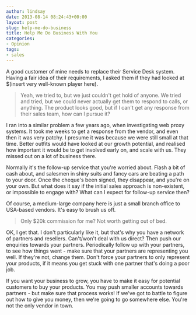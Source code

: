 ```yaml
---
author: lindsay
date: 2013-08-14 08:24:43+00:00
layout: post
slug: help-me-do-business
title: Help Me Do Business With You
categories:
- Opinion
tags:
- sales
---
```


A good customer of mine needs to replace their Service Desk system. Having a fair idea of their requirements, I asked them if they had looked at $(insert very well-known player here).


> Yeah, we tried to, but we just couldn't get hold of anyone. We tried and tried, but we could never actually get them to respond to calls, or anything. The product looks good, but if I can't get any response from their sales team, how can I pursue it?


I ran into a similar problem a few years ago, when investigating web proxy systems. It took me weeks to get a response from the vendor, and even then it was very patchy. I presume it was because we were still small at that time. Better outfits would have looked at our growth potential, and realised how important it would be to get involved early on, and scale with us. They missed out on a lot of business there.

Normally it's the follow-up service that you're worried about. Flash a bit of cash about, and salesmen in shiny suits and fancy cars are beating a path to your door. Once the cheque's been signed, they disappear, and you're on your own. But what does it say if the initial sales approach is non-existent, or impossible to engage with? What can I expect for follow-up service then?

Of course, a medium-large company here is just a small branch office to USA-based vendors. It's easy to brush us off. 

> Only $20k commission for me? Not worth getting out of bed.

OK, I get that. I don't particularly like it, but that's why you have a network of partners and resellers. Can't/won't deal with us direct? Then push our enquiries towards your partners. Periodically follow up with your partners, to see how things went - make sure that your partners are representing you well. If they're not, change them. Don't force your partners to only represent your products, if it means you get stuck with one partner that's doing a poor job.

If you want your business to grow, you have to make it easy for potential customers to buy your products. You may push smaller accounts towards partners - but make sure that process works! If we've got to battle to figure out how to give you money, then we're going to go somewhere else. You're not the only vendor in town.

